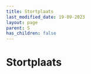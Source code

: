```yaml
---
title: Stortplaats
last_modified_date: 19-09-2023
layout: page
parent: S
has_children: false
---
```


Stortplaats
===========

